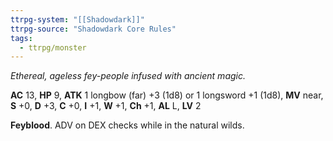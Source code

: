 ```yaml
---
ttrpg-system: "[[Shadowdark]]"
ttrpg-source: "Shadowdark Core Rules"
tags:
  - ttrpg/monster
---
```


_Ethereal, ageless fey-people infused with ancient magic._

**AC** 13, **HP** 9, **ATK** 1 longbow (far) +3 (1d8) or 1 longsword +1 (1d8), **MV** near, **S** +0, **D** +3, **C** +0, **I** +1, **W** +1, **Ch** +1, **AL** L, **LV** 2

**Feyblood**. ADV on DEX checks while in the natural wilds.

